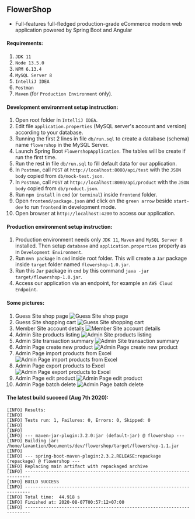 FlowerShop
-
- Full-features full-fledged production-grade eCommerce modern web application powered by Spring Boot and Angular

#### Requirements:
1. `JDK 11`
2. `Node 13.5.0`
3. `NPM 6.13.4`
4. `MySQL Server 8`
5. `IntelliJ IDEA`
6. `Postman`
7. `Maven` (for `Production Environment` only).

#### Development environment setup instruction:
1. Open root folder in `IntelliJ IDEA`.
2. Edit file `application.properties` (MySQL server's account and version) according to your database.
3. Running the first 2 lines in file `db/run.sql` to create a database (schema) name `flowershop` in the MySQL Server. 
4. Launch Spring Boot `FlowershopApplication`. The tables will be create if run the first time.
5. Run the rest in file `db/run.sql` to fill default data for our application.
6. In `Postman`, call `POST` at `http://localhost:8080/api/test` with the `JSON body` copied from `db/mock-test.json`.
7. In `Postman`, call `POST` at `http://localhost:8080/api/product` with the `JSON body` copied from `db/product.json`.
8. Run `npm install` in `cmd` (or `terminal`) inside `frontend` folder.
9. Open `frontend/package.json` and click on the `green arrow` beside `start-dev` to run `frontend` in development mode.
10. Open browser at `http://localhost:4200` to access our application.

#### Production environment setup instruction:
1. Production environment needs only `JDK 11`, `Maven` and `MySQL Server 8` installed. Then setup `database` and `application.properties` properly as in `Development Environment`.
2. Run `mvn package` in `cmd` inside root folder. This will create a `Jar` package inside `target` folder named `flowershop-1.0.jar`.
3. Run this `Jar` package in `cmd` by this command `java -jar target/flowershop-1.0.jar`.
4. Access our application via an endpoint, for example an `AWS Cloud Endpoint`.

#### Some pictures:
1. Guess Site shop page
![Guess Site shop page](./project-pictures/2019-12-25_3.png)
2. Guess Site shopping cart
![Guess Site shopping cart](./project-pictures/2019-12-25_5.png)
3. Member Site account details
![Member Site account details](./project-pictures/2019-12-25_4.png)
4. Admin Site products listing
![Admin Site products listing](./project-pictures/2019-12-25.png)
5. Admin Site transaction summary
![Admin Site transaction summary](./project-pictures/2019-12-25_1.png)
6. Admin Page create new product
![Admin Page create new product](./project-pictures/2019-12-25_6.png)
7. Admin Page import products from Excel
![Admin Page import products from Excel](./project-pictures/2019-12-25_7.png)
8. Admin Page export products to Excel
![Admin Page export products to Excel](./project-pictures/2019-12-25_8.png)
9. Admin Page edit product
![Admin Page edit product](./project-pictures/2019-12-25_9.png)
10. Admin Page batch delete
![Admin Page batch delete](./project-pictures/2019-12-25_12.png)

#### The latest build succeed (Aug 7th 2020):
```
[INFO] Results:
[INFO] 
[INFO] Tests run: 1, Failures: 0, Errors: 0, Skipped: 0
[INFO] 
[INFO] 
[INFO] --- maven-jar-plugin:3.2.0:jar (default-jar) @ flowershop ---
[INFO] Building jar: /home/lavantien/Documents/dev/flowershop/target/flowershop-1.1.jar
[INFO] 
[INFO] --- spring-boot-maven-plugin:2.3.2.RELEASE:repackage (repackage) @ flowershop ---
[INFO] Replacing main artifact with repackaged archive
[INFO] ------------------------------------------------------------------------
[INFO] BUILD SUCCESS
[INFO] ------------------------------------------------------------------------
[INFO] Total time:  44.918 s
[INFO] Finished at: 2020-08-07T00:57:12+07:00
[INFO] ------------------------------------------------------------------------
```